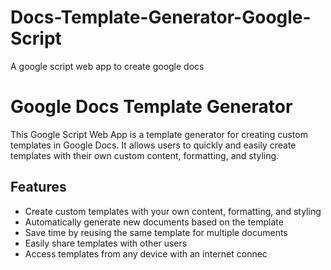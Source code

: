 # Docs-Template-Generator-Google-Script
A google script web app to create google docs 

# Google Docs Template Generator

This Google Script Web App is a template generator for creating custom templates in Google Docs. It allows users to quickly and easily create templates with their own custom content, formatting, and styling.

## Features 
- Create custom templates with your own content, formatting, and styling 
- Automatically generate new documents based on the template 
- Save time by reusing the same template for multiple documents 
- Easily share templates with other users 
- Access templates from any device with an internet connec

